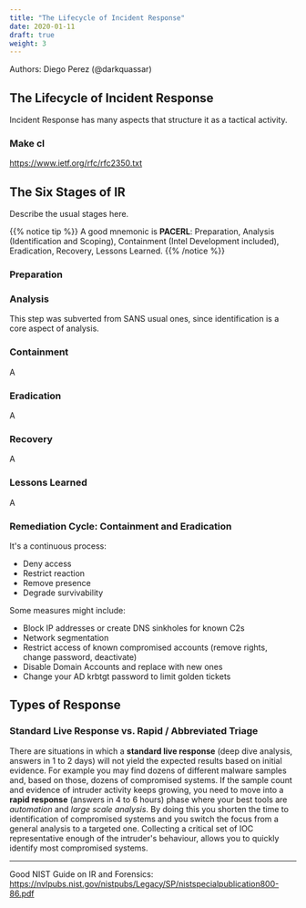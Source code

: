 ```yaml
---
title: "The Lifecycle of Incident Response"
date: 2020-01-11
draft: true
weight: 3
---
```


Authors: Diego Perez (@darkquassar)


## The Lifecycle of Incident Response

Incident Response has many aspects that structure it as a tactical activity. 

### Make cl
https://www.ietf.org/rfc/rfc2350.txt

## The Six Stages of IR
Describe the usual stages here. 

{{% notice tip %}}
A good mnemonic is **PACERL**: Preparation, Analysis (Identification
and Scoping), Containment (Intel Development included), Eradication,
Recovery, Lessons Learned.
{{% /notice %}}

### Preparation

### Analysis
This step was subverted from SANS usual ones, since identification is a core aspect of analysis. 

### Containment
A

### Eradication
A

### Recovery
A

### Lessons Learned
A

### Remediation Cycle: Containment and Eradication

It's a continuous process:

-   Deny access
-   Restrict reaction
-   Remove presence
-   Degrade survivability

Some measures might include:

-   Block IP addresses or create DNS sinkholes for known C2s
-   Network segmentation
-   Restrict access of known compromised accounts (remove rights, change
    password, deactivate)
-   Disable Domain Accounts and replace with new ones
-   Change your AD krbtgt password to limit golden tickets



## Types of Response

### Standard Live Response vs. Rapid / Abbreviated Triage

There are situations in which a **standard live response** (deep dive
analysis, answers in 1 to 2 days) will not yield the expected results
based on initial evidence. For example you may find dozens of different
malware samples and, based on those, dozens of compromised systems. If
the sample count and evidence of intruder activity keeps growing, you
need to move into a **rapid response** (answers in 4 to 6 hours) phase
where your best tools are *automation* and *large scale analysis*. By
doing this you shorten the time to identification of compromised systems
and you switch the focus from a general analysis to a targeted one.
Collecting a critical set of IOC representative enough of the intruder's
behaviour, allows you to quickly identify most compromised systems.









----------------------------------

Good NIST Guide on IR and Forensics: https://nvlpubs.nist.gov/nistpubs/Legacy/SP/nistspecialpublication800-86.pdf